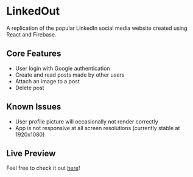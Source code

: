 # LinkedOut
A replication of the popular LinkedIn social media website created using React and Firebase.

## Core Features
- User login with Google authentication
- Create and read posts made by other users
- Attach an image to a post
- Delete post

## Known Issues
- User profile picture will occasionally not render correctly
- App is not responsive at all screen resolutions (currently stable at 1920x1080)

## Live Preview
Feel free to check it out [here](https://linkedout-31478.firebaseapp.com/)! 
